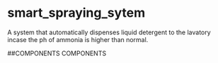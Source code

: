 # smart_spraying_sytem
A system that automatically dispenses liquid detergent to the lavatory incase the ph of ammonia is higher than normal.

##COMPONENTS
COMPONENTS

